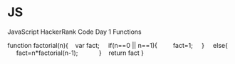 # JS
JavaScript
HackerRank Code
Day 1 Functions


function factorial(n){
   var fact;
    if(n==0 || n==1){
        fact=1;
    }
    else{
     fact=n*factorial(n-1);
      
    }
   return fact
}
